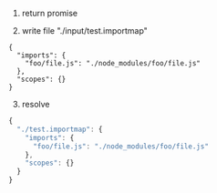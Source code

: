 1. return promise

2. write file "./input/test.importmap"
```importmap
{
  "imports": {
    "foo/file.js": "./node_modules/foo/file.js"
  },
  "scopes": {}
}
```

3. resolve
```js
{
  "./test.importmap": {
    "imports": {
      "foo/file.js": "./node_modules/foo/file.js"
    },
    "scopes": {}
  }
}
```